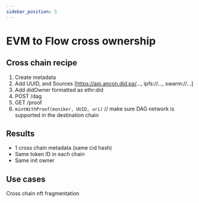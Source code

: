 ```yaml
---
sidebar_position: 3
---
```


# EVM to Flow cross ownership


## Cross chain recipe

1. Create metadata
2. Add UUID, and Sources [https://api.ancon.did.pa/..., ipfs://..., swarm://...]
3. Add didOwner formatted as ethr:did
4. POST /dag
5. GET /proof
6. `mintWithProof(moniker, UUID, uri)` // make sure DAG network is supported in the destination chain


## Results

- 1 cross chain metadata (same cid hash)
- Same token ID in each chain
- Same init owner

## Use cases

Cross chain nft fragmentation